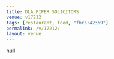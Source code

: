```yaml
---
title: DLA PIPER SOLICITORS
venue: v17212
tags: [restaurant, food, "fhrs:42359"]
permalink: /v/17212/
layout: venue
---
```

null